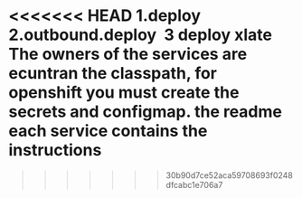 <<<<<<< HEAD
1.deploy 
2.outbound.deploy 
3 deploy xlate
The owners of the services are ecuntran the classpath, for openshift you must create the secrets and configmap. 
the readme each service contains the instructions
=======

>>>>>>> 30b90d7ce52aca59708693f0248dfcabc1e706a7
